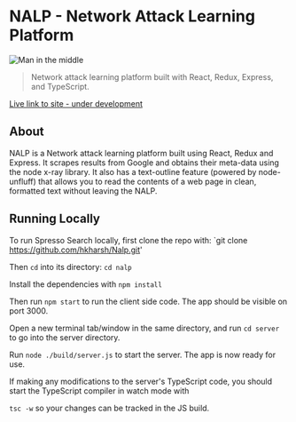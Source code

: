 # NALP - Network Attack Learning Platform

![Man in the middle](https://photos.app.goo.gl/nGG3yzpnQYnbpG6z6)

>Network attack learning platform built with React, Redux, Express, and TypeScript.

[Live link to site - under development](https://nalp.herokuapp.com/)

## About
NALP is a Network attack learning platform built using React, Redux and Express. It scrapes results from Google and obtains their meta-data using the node x-ray library. It also has a text-outline feature (powered by node-unfluff) that allows you to read the contents of a web page in clean, formatted text without leaving the NALP.

## Running Locally
To run Spresso Search locally, first clone the repo with: `git clone https://github.com/hkharsh/Nalp.git'


Then `cd` into its directory:  `cd nalp`

Install the dependencies with `npm install`

Then run `npm start` to run the client side code. The app should be visible on port 3000.

Open a new terminal tab/window in the same directory, and run `cd server` to go into the server directory.

Run `node ./build/server.js` to start the server. The app is now ready for use.

If making any modifications to the server's TypeScript code, you should start the TypeScript compiler in watch mode with

 `tsc -w` so your changes can be tracked in the JS build.

